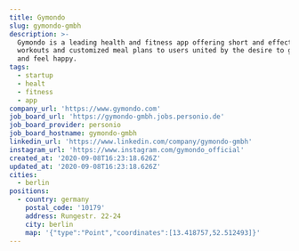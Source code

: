 ```yaml
---
title: Gymondo
slug: gymondo-gmbh
description: >-
  Gymondo is a leading health and fitness app offering short and effective
  workouts and customized meal plans to users united by the desire to get fit
  and feel happy.
tags:
  - startup
  - healt
  - fitness
  - app
company_url: 'https://www.gymondo.com'
job_board_url: 'https://gymondo-gmbh.jobs.personio.de'
job_board_provider: personio
job_board_hostname: gymondo-gmbh
linkedin_url: 'https://www.linkedin.com/company/gymondo-gmbh'
instagram_url: 'https://www.instagram.com/gymondo_official'
created_at: '2020-09-08T16:23:18.626Z'
updated_at: '2020-09-08T16:23:18.626Z'
cities:
  - berlin
positions:
  - country: germany
    postal_code: '10179'
    address: Rungestr. 22-24
    city: berlin
    map: '{"type":"Point","coordinates":[13.418757,52.512493]}'
---
```


